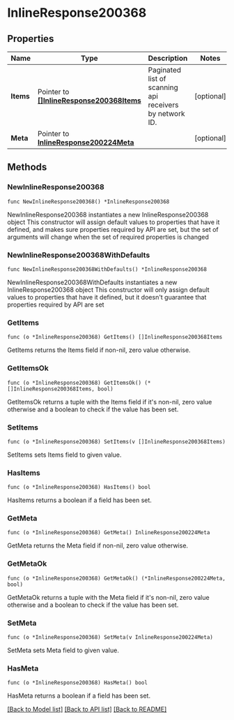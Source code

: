# InlineResponse200368

## Properties

Name | Type | Description | Notes
------------ | ------------- | ------------- | -------------
**Items** | Pointer to [**[]InlineResponse200368Items**](InlineResponse200368Items.md) | Paginated list of scanning api receivers by network ID. | [optional] 
**Meta** | Pointer to [**InlineResponse200224Meta**](InlineResponse200224Meta.md) |  | [optional] 

## Methods

### NewInlineResponse200368

`func NewInlineResponse200368() *InlineResponse200368`

NewInlineResponse200368 instantiates a new InlineResponse200368 object
This constructor will assign default values to properties that have it defined,
and makes sure properties required by API are set, but the set of arguments
will change when the set of required properties is changed

### NewInlineResponse200368WithDefaults

`func NewInlineResponse200368WithDefaults() *InlineResponse200368`

NewInlineResponse200368WithDefaults instantiates a new InlineResponse200368 object
This constructor will only assign default values to properties that have it defined,
but it doesn't guarantee that properties required by API are set

### GetItems

`func (o *InlineResponse200368) GetItems() []InlineResponse200368Items`

GetItems returns the Items field if non-nil, zero value otherwise.

### GetItemsOk

`func (o *InlineResponse200368) GetItemsOk() (*[]InlineResponse200368Items, bool)`

GetItemsOk returns a tuple with the Items field if it's non-nil, zero value otherwise
and a boolean to check if the value has been set.

### SetItems

`func (o *InlineResponse200368) SetItems(v []InlineResponse200368Items)`

SetItems sets Items field to given value.

### HasItems

`func (o *InlineResponse200368) HasItems() bool`

HasItems returns a boolean if a field has been set.

### GetMeta

`func (o *InlineResponse200368) GetMeta() InlineResponse200224Meta`

GetMeta returns the Meta field if non-nil, zero value otherwise.

### GetMetaOk

`func (o *InlineResponse200368) GetMetaOk() (*InlineResponse200224Meta, bool)`

GetMetaOk returns a tuple with the Meta field if it's non-nil, zero value otherwise
and a boolean to check if the value has been set.

### SetMeta

`func (o *InlineResponse200368) SetMeta(v InlineResponse200224Meta)`

SetMeta sets Meta field to given value.

### HasMeta

`func (o *InlineResponse200368) HasMeta() bool`

HasMeta returns a boolean if a field has been set.


[[Back to Model list]](../README.md#documentation-for-models) [[Back to API list]](../README.md#documentation-for-api-endpoints) [[Back to README]](../README.md)


